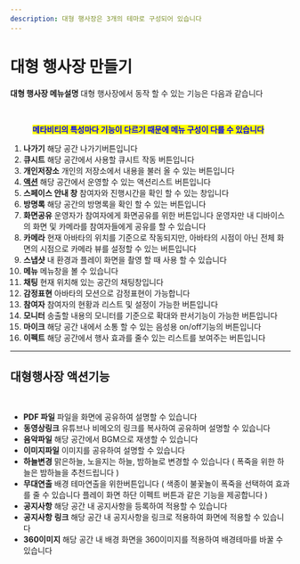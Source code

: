 ```yaml
---
description: 대형 행사장은 3개의 테마로 구성되어 있습니다
---
```


# 대형 행사장 만들기

**대형 행사장 메뉴설명** 대형 행사장에서 동작 할 수 있는 기능은 다음과 같습니다

<figure><img src="../../../../.gitbook/assets/스크린샷-2023-11-10-오후-5.15.55.png" alt=""><figcaption><p><mark style="color:blue;"><strong>메타비티의 특성마다 기능이 다르기 때문에 메뉴 구성이 다를 수 있습니다</strong></mark></p></figcaption></figure>

1. **나가기** 해당 공간 나가기버튼입니다
2. **큐시트** 해당 공간에서 사용할 큐시트 작동 버튼입니다&#x20;
3. **개인저장소** 개인의 저장소에서 내용을 불러 올 수 있는 버튼입니다&#x20;
4. [**액션**](undefined-1.md#undefined) 해당 공간에서 운영할 수 있는 액션리스트 버튼입니다
5. &#x20;**스페이스 안내 창** 참여자와 진행시간을 확인 할 수 있는 창입니다&#x20;
6. **방명록** 해당 공간의 방명록을 확인 할 수 있는 버튼입니다
7. **화면공유** 운영자가 참여자에게 화면공유를 위한 버튼입니다 운영자만 내 디바이스의 화면 및 카메라를 참여자들에게 공유를 할 수 있습니다&#x20;
8. **카메라** 현재 아바타의 위치를 기준으로 작동되지만, 아바타의 시점이 아닌 전체 화면의 시점으로 카메라 뷰를 설정할 수 있는 버튼입니다
9. **스냅샷** 내 환경과 플레이 화면을 촬영 할 때 사용 할 수 있습니다
10. **메뉴** 메뉴창을 볼 수 있습니다
11. **채팅** 현재 위치해 있는 공간의 채팅창입니다
12. **감정표현** 아바타의 모션으로 감정표현이 가능합니다
13. **참여자** 참여자의 현황과 리스트 및 설정이 가능한 버튼입니다&#x20;
14. **모니터** 송출할 내용의 모니터를 기준으로 확대와 판서기능이 가능한 버튼입니다&#x20;
15. **마이크** 해당 공간 내에서 소통 할 수 있는 음성용 on/off기능의 버튼입니다&#x20;
16. **이펙트** 해당 공간에서 행사 효과를 줄수 있는 리스트를 보여주는 버튼입니다&#x20;



***

## 대형행사장 액션기능

<figure><img src="../../../../.gitbook/assets/스크린샷 2023-11-24 오후 1.10.08.png" alt=""><figcaption></figcaption></figure>

* **PDF 파일** 파일을 화면에 공유하여 설명할 수 있습니다&#x20;
* **동영상링크** 유튜브나 비메오의 링크를 복사하여 공유하며 설명할 수 있습니다 &#x20;
* **음악파일** 해당 공간에서 BGM으로 재생할 수 있습니다
* **이미지파일** 이미지를 공유하여 설명할 수 있습니다&#x20;
* **하늘변경** 맑은하늘, 노을지는 하늘, 밤하늘로 변경할 수 있습니다 ( 폭죽을 위한 하늘은 밤하늘을 추천드립니다 )
* **무대연출** 배경 테마연출을 위한버튼입니다 ( 색종이 불꽃놀이 폭죽을 선택하여 효과를 줄 수 있습니다 플레이 화면 하단 이펙트 버튼과 같은 기능을 제공합니다 )
* **공지사항** 해당 공간 내 공지사항을 등록하여 적용할 수 있습니다&#x20;
* **공지사항** **링크** 해당 공간 내 공지사항을 링크로 적용하여 화면에 적용할 수 있습니다&#x20;
* **360이미지** 해당 공간 내 배경 화면을 360이미지를 적용하여 배경테마를 바꿀 수 있습니다&#x20;

